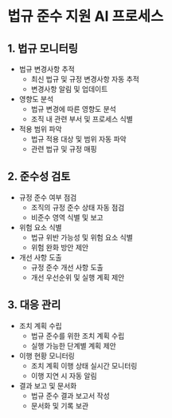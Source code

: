 # 법규 준수 지원 AI 프로세스

## 1. 법규 모니터링
- 법규 변경사항 추적
  - 최신 법규 및 규정 변경사항 자동 추적
  - 변경사항 알림 및 업데이트
- 영향도 분석
  - 법규 변경에 따른 영향도 분석
  - 조직 내 관련 부서 및 프로세스 식별
- 적용 범위 파악
  - 법규 적용 대상 및 범위 자동 파악
  - 관련 법규 및 규정 매핑

## 2. 준수성 검토
- 규정 준수 여부 점검
  - 조직의 규정 준수 상태 자동 점검
  - 비준수 영역 식별 및 보고
- 위험 요소 식별
  - 법규 위반 가능성 및 위험 요소 식별
  - 위험 완화 방안 제안
- 개선 사항 도출
  - 규정 준수 개선 사항 도출
  - 개선 우선순위 및 실행 계획 제안

## 3. 대응 관리
- 조치 계획 수립
  - 법규 준수를 위한 조치 계획 수립
  - 실행 가능한 단계별 계획 제안
- 이행 현황 모니터링
  - 조치 계획 이행 상태 실시간 모니터링
  - 이행 지연 시 자동 알림
- 결과 보고 및 문서화
  - 법규 준수 결과 보고서 작성
  - 문서화 및 기록 보관